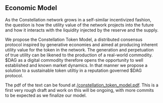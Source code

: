 ## Economic Model
As the Constellation network grows in a self-similar incentivized fashion, the question is how the utility value of the network projects into the future and how it interacts with the liquidity injected by the reserve and the supply.

We propose the Constellation Token Model, a distributed consensus protocol inspired by generative economies and aimed at producing inherent utility value for the token in the network. The generation and perpetuation of true utility can be likened to the production of a real-world commodity. $DAG as a digital commodity therefore opens the opportunity to well established and known market dynamics. In that manner we propose a solution to a sustainable token utiltiy in a reputation governed $DAG protocol. 

The pdf of the text can be found at [/constellation_token_model.pdf](https://github.com/Constellation-Labs/economic-model/blob/master/constellation_token_model.pdf). 
This is a first very rough draft and work on this will be ongoing, with more commits to be expected as we finalize our model.
